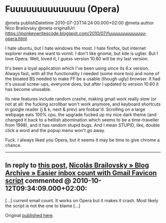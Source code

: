 # Fuuuuuuuuuuuuuu (Opera)

@meta publishDatetime 2010-07-23T14:24:00.000+02:00
@meta author Nico Brailovsky
@meta originalUrl https://monkeywritescode.blogspot.com/2010/07/fuuuuuuuuuuuuuu-opera.html

I hate ubuntu, but I hate windows the most. I hate firefox, but internet explorer makes me want to vomit. I don't like gnome, but kde is uglier. But I love Opera. Well, loved it, I guess version 10.60 will be my last version.

It's been a loyal application which I've been using since its 6.x version. Always fast, with all the functionality I needed (some more too) and none of the bloated BS needed to make FF be a usable (though ugly) browser. It had it's ussual screw-ups, everyone does, but after I updated to version 10.60 it has become unusable.

Its new features include random crashe, making gmail work really slow (or not at all: the fucking scrollbar won't work anymore, and keyboard shortcuts in google reader (j & k, next & prev) are foobar'd. Scrolling on a large webpage eats 100% cpu, the upgrade fucked up my nice dark theme (and changed it back to a hellish abomination which seems to be a time-traveller from 1998), and it has random stupid bugs. And I mean STUPID, like, double click a word and the popup menu won't go away.

Fuck. I always liked you Opera, but it seems it may be time to give chrome a chance.


---
## In reply to [this post](), [Nicolás Brailovsky » Blog Archive » Easier inbox count with Gmail Favicon script](md_blog/2010/1012_EasierinboxcountwithGmailFaviconscript.md) commented @ 2010-10-12T09:34:09.000+02:00:

[...] current email count. It works on Opera but it makes it crash. Most likely the script is not the one to blame [...]

Original [published here](md_blog/2010/0723_FuuuuuuuuuuuuuuOpera.md).
